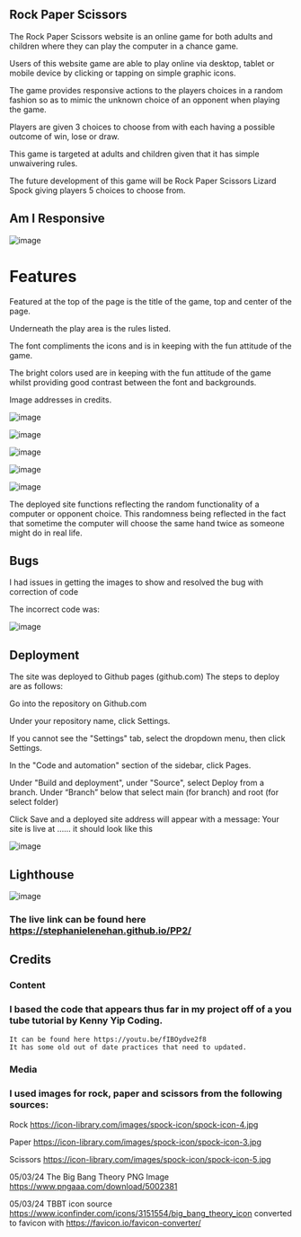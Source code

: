 
## Rock Paper Scissors

The Rock Paper Scissors website is an online game for both adults and children where they can play the computer in a chance game. 

Users of this website game are able to play online via desktop, tablet or mobile device by clicking or tapping on simple graphic icons. 

The game provides responsive actions to the players choices in a random fashion so as to mimic the unknown choice of an opponent when playing the game. 

Players are given 3 choices to choose from with each having a possible outcome of win, lose or draw. 

This game is targeted at adults and children given that it has simple unwaivering rules. 

The future development of this game will be Rock Paper Scissors Lizard Spock giving players 5 choices to choose from. 

## Am I Responsive



![image](https://user-images.githubusercontent.com/35435182/225601709-cfda1be6-29fe-4652-97de-1f6943ace09a.png)


# Features

Featured at the top of the page is the title of the game, top and center of the page. 

Underneath the play area is the rules listed. 

The font compliments the icons and is in keeping with the fun attitude of the game. 

The bright colors used are in keeping with the fun attitude of the game whilst providing good contrast between the font and backgrounds. 

Image addresses in credits. 

![image](https://user-images.githubusercontent.com/35435182/225600437-9f76f6ce-f63a-4360-ad3a-ff7c4f71f804.png)

![image](https://user-images.githubusercontent.com/35435182/225600475-d8fc398e-2afc-4080-85bc-072e80f9d2ee.png)

![image](https://user-images.githubusercontent.com/35435182/225600545-315e5227-1b8c-4971-875e-4159e44f4a96.png)

![image](https://user-images.githubusercontent.com/35435182/225600635-931b3d32-b2b7-49e1-991a-47df12f754f0.png)

![image](https://user-images.githubusercontent.com/35435182/225600707-d9c93fd2-9876-40a4-b99b-198c73fa6b5b.png)

The deployed site functions reflecting the random functionality of a computer or opponent choice. This randomness being reflected in the fact that sometime the computer will choose the same hand twice as someone might do in real life. 

## Bugs

I had issues in getting the images to show and resolved the bug with correction of code 

The incorrect code was: 

![image](https://user-images.githubusercontent.com/35435182/225475927-298716f8-4480-4994-b47b-356204b038d5.png)


## Deployment

The site was deployed to Github pages (github.com) The steps to deploy are as follows: 

Go into the repository on Github.com

Under your repository name, click Settings. 

If you cannot see the "Settings" tab, select the dropdown menu, then click Settings.

In the "Code and automation" section of the sidebar, click Pages.

Under "Build and deployment", under "Source", select Deploy from a branch. Under “Branch” below that select main (for branch) and root (for select folder)

Click Save and a deployed site address will appear with a message: Your site is live at ……  it should look like this 

![image](https://user-images.githubusercontent.com/35435182/225465134-fa0e0598-5c24-417a-aee6-d86a0a97ce71.png)

## Lighthouse
![image](https://user-images.githubusercontent.com/35435182/225605005-a4c8cd94-f4d6-4683-8ddf-744e7a953523.png)



### The live link can be found here https://stephanielenehan.github.io/PP2/

## Credits

### Content

### I based the code that appears thus far in my project off of a you tube tutorial by Kenny Yip Coding. 
    It can be found here https://youtu.be/fIBOydve2f8
    It has some old out of date practices that need to updated. 
   
### Media 

### I used images for rock, paper and scissors from the following sources: 

Rock https://icon-library.com/images/spock-icon/spock-icon-4.jpg

Paper https://icon-library.com/images/spock-icon/spock-icon-3.jpg

Scissors https://icon-library.com/images/spock-icon/spock-icon-5.jpg


05/03/24
The Big Bang Theory PNG Image
https://www.pngaaa.com/download/5002381

05/03/24
TBBT icon source
https://www.iconfinder.com/icons/3151554/big_bang_theory_icon
converted to favicon with 
https://favicon.io/favicon-converter/

